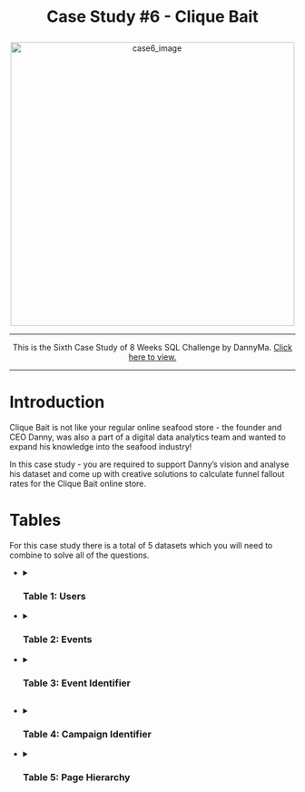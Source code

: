 <h1><p align="center"> Case Study #6 - Clique Bait </p></h1>

<div align='center'><img src="https://8weeksqlchallenge.com/images/case-study-designs/6.png" alt="case6_image" width="500"/></div>
<hr>
<p align='center'>This is the Sixth Case Study of 8 Weeks SQL Challenge by DannyMa.
<a href="https://8weeksqlchallenge.com/case-study-6/" rel="nofollow">Click here to view.</a>
</p>
<hr>


# Introduction
Clique Bait is not like your regular online seafood store - the founder and CEO Danny, was also a part of a digital data analytics team and wanted to expand his knowledge into the seafood industry!

In this case study - you are required to support Danny’s vision and analyse his dataset and come up with creative solutions to calculate funnel fallout rates for the Clique Bait online store.

# Tables 
For this case study there is a total of 5 datasets which you will need to combine to solve all of the questions.
- <details><summary><h3> Table 1: Users </h3></summary>

    Customers who visit the Clique Bait website are tagged via their cookie_id.
 
    | user_id | cookie_id | start_date          |
    |---------|-----------|---------------------|
    | 397     | 3759ff    | 2020-03-30 00:00:00 |
    | 215     | 863329    | 2020-01-26 00:00:00 |
    | 191     | eefca9    | 2020-03-15 00:00:00 |
    | 89      | 764796    | 2020-01-07 00:00:00 |
    | 127     | 17ccc5    | 2020-01-22 00:00:00 |
    | 81      | b0b666    | 2020-03-01 00:00:00 |
    | 260     | a4f236    | 2020-01-08 00:00:00 |
    | 203     | d1182f    | 2020-04-18 00:00:00 |
    | 23      | 12dbc8    | 2020-01-18 00:00:00 |
    | 375     | f61d69    | 2020-01-03 00:00:00 |


  <hr>
  
  </details>

- <details><summary><h3> Table 2: Events </h3></summary>

    Customer visits are logged in this events table at a cookie_id level and the event_type and page_id values can be used to join onto relevant satellite tables to obtain further information about each event.

    The sequence_number is used to order the events within each visit.
  
    | visit_id | cookie_id | page_id | event_type | sequence_number | event_time                 |
    |----------|-----------|---------|------------|-----------------|----------------------------|
    | 719fd3   | 3d83d3    | 5       | 1          | 4               | 2020-03-02 00:29:09.975502 |
    | fb1eb1   | c5ff25    | 5       | 2          | 8               | 2020-01-22 07:59:16.761931 |
    | 23fe81   | 1e8c2d    | 10      | 1          | 9               | 2020-03-21 13:14:11.745667 |
    | ad91aa   | 648115    | 6       | 1          | 3               | 2020-04-27 16:28:09.824606 |
    | 5576d7   | ac418c    | 6       | 1          | 4               | 2020-01-18 04:55:10.149236 |
    | 48308b   | c686c1    | 8       | 1          | 5               | 2020-01-29 06:10:38.702163 |
    | 46b17d   | 78f9b3    | 7       | 1          | 12              | 2020-02-16 09:45:31.926407 |
    | 9fd196   | ccf057    | 4       | 1          | 5               | 2020-02-14 08:29:12.922164 |
    | edf853   | f85454    | 1       | 1          | 1               | 2020-02-22 12:59:07.652207 |
    | 3c6716   | 02e74f    | 3       | 2          | 5               | 2020-01-31 17:56:20.777383 |
    <hr>
    
    </details>

 - <details><summary><h3>  Table 3: Event Identifier </h3></summary>

     The event_identifier table shows the types of events which are captured by Clique Bait’s digital data systems.
   
    | event_type | event_name    |
    |------------|---------------|
    | 1          | Page View     |
    | 2          | Add to Cart   |
    | 3          | Purchase      |
    | 4          | Ad Impression |
    | 5          | Ad Click      |

   <hr>
   
  </details>

- <details><summary><h3> Table 4: Campaign Identifier </h3></summary>

    This table shows information for the 3 campaigns that Clique Bait has ran on their website so far in 2020.

    | campaign_id | products | campaign_name                     | start_date          | end_date            |
    |-------------|----------|-----------------------------------|---------------------|---------------------|
    | 1           | 1-3      | BOGOF - Fishing For Compliments   | 2020-01-01 00:00:00 | 2020-01-14 00:00:00 |
    | 2           | 4-5      | 25% Off - Living The Lux Life     | 2020-01-15 00:00:00 | 2020-01-28 00:00:00 |
    | 3           | 6-8      | Half Off - Treat Your Shellf(ish) | 2020-02-01 00:00:00 | 2020-03-31 00:00:00 |

  <hr>
  
  </details

- <details><summary><h3>  Table 5: Page Hierarchy </h3></summary>

    This table lists all of the pages on the Clique Bait website which are tagged and have data passing through from user interaction events.
  
    | page_id | page_name      | product_category | product_id |
    |---------|----------------|------------------|------------|
    | 1       | Home Page      | null             | null       |
    | 2       | All Products   | null             | null       |
    | 3       | Salmon         | Fish             | 1          |
    | 4       | Kingfish       | Fish             | 2          |
    | 5       | Tuna           | Fish             | 3          |
    | 6       | Russian Caviar | Luxury           | 4          |
    | 7       | Black Truffle  | Luxury           | 5          |
    | 8       | Abalone        | Shellfish        | 6          |
    | 9       | Lobster        | Shellfish        | 7          |
    | 10      | Crab           | Shellfish        | 8          |
    | 11      | Oyster         | Shellfish        | 9          |
    | 12      | Checkout       | null             | null       |
    | 13      | Confirmation   | null             | null       |
    
    </details>

